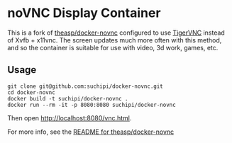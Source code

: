# noVNC Display Container

This is a fork of [theasp/docker-novnc](https://github.com/theasp/docker-novnc) configured to use [TigerVNC](https://tigervnc.org/) instead of Xvfb + x11vnc. The screen updates much more often with this method, and so the container is suitable for use with video, 3d work, games, etc.

## Usage

```
git clone git@github.com:suchipi/docker-novnc.git
cd docker-novnc
docker build -t suchipi/docker-novnc .
docker run --rm -it -p 8080:8080 suchipi/docker-novnc
```

Then open <http://localhost:8080/vnc.html>.

For more info, see the [README for theasp/docker-novnc](https://github.com/theasp/docker-novnc/blob/master/README.md)
